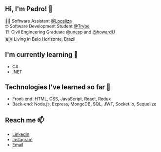 ## Hi, I'm Pedro! 👋

👨‍💻  Software Assistant [@Localiza](https://www.localiza.com/brasil/pt-br) <br/>
🤓     Software Development Student [@Trybe](https://www.betrybe.com/) <br/>
🏗️     Civil Engineering Graduate [@unesp](https://www.feis.unesp.br/) and [@howardU](https://home.howard.edu/)<br/>
🇧🇷     Living in Belo Horizonte, Brazil

## I'm currently learning 🌱
- C#
- .NET

## Technologies I've learned so far 🚀
- Front-end: HTML, CSS, JavaScript, React, Redux
- Back-end: Node.js, Express, MongoDB, SQL, JWT, Socket.io, Sequelize

## Reach me 📫
- [LinkedIn](https://www.linkedin.com/in/pedrohcalado/)
- [Instagram](https://www.instagram.com/pedrohcalado/)
- [Email](mailto:pedrocalado22@gmail.com)

